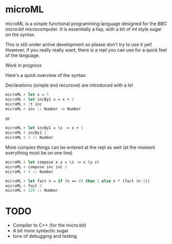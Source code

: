 # microML

microML is a simple functional programming language designed for the *BBC micro:bit* microcomputer. It is
essentially a lisp, with a bit of ml style sugar on the syntax.

This is still under active development so please don't try to use it yet! However, if you really really want,
there is a repl you can use for a quick feel of the language.

*Work in progress*

Here's a quick overview of the syntax:

Declarations (simple and recursive) are introduced with a _let_

```ml
microML ⊦ let x = 5
microML ⊦ let incBy1 x = x + 1
microML ⊦ :t inc
microML ⊦ inc :: Number -> Number
```

or 

```ml
microML ⊦ let incBy1 = \x -> x + 1
microML ⊦ incBy1 2
microML ⊦ 3 :: Number
```

More complex things can be entered at the repl as well (at the moment everything must be on one line)

```ml
microML ⊦ let compose x y = \z -> x (y z)
microML ⊦ compose inc inc 2
microML ⊦ 4 :: Number

microML ⊦ let fact n = if (n == 0) then 1 else n * (fact (n-1))
microML ⊦ fact 5
microML ⊦ 120 :: Number
```

TODO
====

+ Compiler to C++ (for the micro:bit)
+ A bit more syntactic sugar
+ tons of debugging and testing
